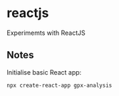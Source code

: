 # reactjs

Experimemts with ReactJS

## Notes

Initialise basic React app:

```
npx create-react-app gpx-analysis
```